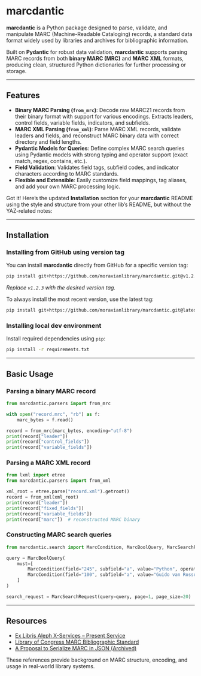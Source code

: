 # marcdantic

**marcdantic** is a Python package designed to parse, validate, and manipulate MARC (Machine-Readable Cataloging) records, a standard data format widely used by libraries and archives for bibliographic information.

Built on **Pydantic** for robust data validation, **marcdantic** supports parsing MARC records from both **binary MARC (MRC)** and **MARC XML** formats, producing clean, structured Python dictionaries for further processing or storage.

---

## Features

* **Binary MARC Parsing (`from_mrc`)**: Decode raw MARC21 records from their binary format with support for various encodings. Extracts leaders, control fields, variable fields, indicators, and subfields.
* **MARC XML Parsing (`from_xml`)**: Parse MARC XML records, validate leaders and fields, and reconstruct MARC binary data with correct directory and field lengths.
* **Pydantic Models for Queries**: Define complex MARC search queries using Pydantic models with strong typing and operator support (exact match, regex, contains, etc.).
* **Field Validation**: Validates field tags, subfield codes, and indicator characters according to MARC standards.
* **Flexible and Extensible**: Easily customize field mappings, tag aliases, and add your own MARC processing logic.

Got it! Here’s the updated **Installation** section for your **marcdantic** README using the style and structure from your other lib’s README, but without the YAZ-related notes:

---

## Installation

### Installing from GitHub using version tag

You can install **marcdantic** directly from GitHub for a specific version tag:

```bash
pip install git+https://github.com/moravianlibrary/marcdantic.git@v1.2.3
```

*Replace `v1.2.3` with the desired version tag.*

To always install the most recent version, use the latest tag:

```bash
pip install git+https://github.com/moravianlibrary/marcdantic.git@latest
```

### Installing local dev environment

Install required dependencies using `pip`:

```bash
pip install -r requirements.txt
```

---

## Basic Usage

### Parsing a binary MARC record

```python
from marcdantic.parsers import from_mrc

with open("record.mrc", "rb") as f:
    marc_bytes = f.read()

record = from_mrc(marc_bytes, encoding="utf-8")
print(record["leader"])
print(record["control_fields"])
print(record["variable_fields"])
```

### Parsing a MARC XML record

```python
from lxml import etree
from marcdantic.parsers import from_xml

xml_root = etree.parse("record.xml").getroot()
record = from_xml(xml_root)
print(record["leader"])
print(record["fixed_fields"])
print(record["variable_fields"])
print(record["marc"])  # reconstructed MARC binary
```

### Constructing MARC search queries

```python
from marcdantic.search import MarcCondition, MarcBoolQuery, MarcSearchRequest, SearchOperator

query = MarcBoolQuery(
    must=[
        MarcCondition(field="245", subfield="a", value="Python", operator=SearchOperator.Contains),
        MarcCondition(field="100", subfield="a", value="Guido van Rossum")
    ]
)

search_request = MarcSearchRequest(query=query, page=1, page_size=20)
```

---

## Resources

* [Ex Libris Aleph X-Services – Present Service](https://developers.exlibrisgroup.com/aleph/apis/aleph-x-services/present/)
* [Library of Congress MARC Bibliographic Standard](https://www.loc.gov/marc/bibliographic/)
* [A Proposal to Serialize MARC in JSON (Archived)](https://web.archive.org/web/20151112001548/http://dilettantes.code4lib.org/blog/2010/09/a-proposal-to-serialize-marc-in-json)

These references provide background on MARC structure, encoding, and usage in real-world library systems.
